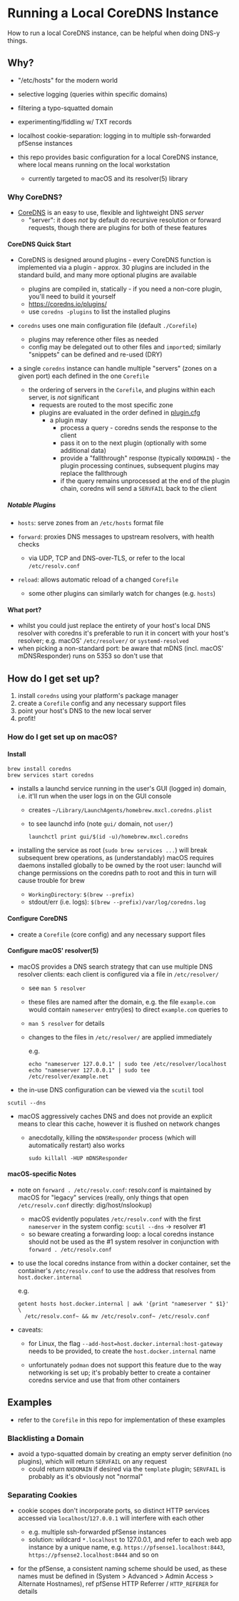 # Running a Local CoreDNS Instance #

How to run a local CoreDNS instance, can be helpful when doing DNS-y things.

## Why? ##

* "/etc/hosts" for the modern world
* selective logging (queries within specific domains)
* filtering a typo-squatted domain
* experimenting/fiddling w/ TXT records
* localhost cookie-separation: logging in to multiple ssh-forwarded pfSense
  instances

* this repo provides basic configuration for a local CoreDNS instance, where
  local means running on the local workstation
  * currently targeted to macOS and its resolver(5) library

### Why CoreDNS? ###

* [CoreDNS](https://coredns.io/) is an easy to use, flexible and lightweight
  DNS _server_
  * "server": it does _not_ by default do recursive resolution or forward
    requests, though there are plugins for both of these features

#### CoreDNS Quick Start ####

* CoreDNS is designed around plugins - every CoreDNS function is implemented
  via a plugin - approx. 30 plugins are included in the standard build, and
  many more optional plugins are available
  * plugins are compiled in, statically - if you need a non-core plugin,
    you'll need to build it yourself
  * <https://coredns.io/plugins/>
  * use `coredns -plugins` to list the installed plugins

* `coredns` uses one main configuration file (default `./Corefile`)
  * plugins may reference other files as needed
  * config may be delegated out to other files and `import`ed; similarly
    "snippets" can be defined and re-used (DRY)

* a single `coredns` instance can handle multiple "servers" (zones on a given
  port) each defined in the one `Corefile`
  * the ordering of servers in the `Corefile`, and plugins within each server,
    is _not_ significant
    * requests are routed to the most specific zone
    * plugins are evaluated in the order defined in [plugin.cfg](https://github.com/coredns/coredns/blob/master/plugin.cfg)
      * a plugin may
        * process a query - coredns sends the response to the client
        * pass it on to the next plugin (optionally with some additional
          data)
        * provide a "fallthrough" response (typically `NXDOMAIN`) - the
          plugin processing continues, subsequent plugins may replace the
          fallthrough
        * if the query remains unprocessed at the end of the plugin chain,
          coredns will send a `SERVFAIL` back to the client

##### Notable Plugins #####

* `hosts`: serve zones from an `/etc/hosts` format file

* `forward`: proxies DNS messages to upstream resolvers, with health checks
  * via UDP, TCP and DNS-over-TLS, or refer to the local `/etc/resolv.conf`

* `reload`: allows automatic reload of a changed `Corefile`
  * some other plugins can similarly watch for changes (e.g. `hosts`)

#### What port? ###

* whilst you could just replace the entirety of your host's local DNS resolver
  with coredns it's preferable to run it in concert with your host's resolver;
  e.g. macOS' `/etc/resolver/` or `systemd-resolved`
* when picking a non-standard port: be aware that mDNS (incl. macOS'
  mDNSResponder) runs on 5353 so don't use that

## How do I get set up? ##

1. install `coredns` using your platform's package manager
1. create a `Corefile` config and any necessary support files
1. point your host's DNS to the new local server
1. profit!

### How do I get set up on macOS? ###

#### Install ####

```shell
brew install coredns
brew services start coredns
```

* installs a launchd service running in the user's GUI (logged in) domain, i.e.
  it'll run when the user logs in on the GUI console
  * creates `~/Library/LaunchAgents/homebrew.mxcl.coredns.plist`
  * to see launchd info (note `gui/` domain, not `user/`)

      ```shell
      launchctl print gui/$(id -u)/homebrew.mxcl.coredns
      ```

* installing the service as root (`sudo brew services ...`) will break
  subsequent brew operations, as (understandably) macOS requires daemons
  installed globally to be owned by the root user: launchd will change
  permissions on the coredns path to root and this in turn will cause trouble
  for brew

  * `WorkingDirectory`: `$(brew --prefix)`
  * stdout/err (i.e. logs): `$(brew --prefix)/var/log/coredns.log`

#### Configure CoreDNS ####

* create a `Corefile` (core config) and any necessary support files

#### Configure macOS' resolver(5) ####

* macOS provides a DNS search strategy that can use multiple DNS resolver
  clients: each client is configured via a file in `/etc/resolver/`
  * see `man 5 resolver`
  * these files are named after the domain, e.g. the file `example.com` would
    contain `nameserver` entry(ies) to direct `example.com` queries to
  * `man 5 resolver` for details
  * changes to the files in `/etc/resolver/` are applied immediately

    e.g.

    ```shell
    echo "nameserver 127.0.0.1" | sudo tee /etc/resolver/localhost
    echo "nameserver 127.0.0.1" | sudo tee /etc/resolver/example.net
    ```

* the in-use DNS configuration can be viewed via the `scutil` tool

```shell
scutil --dns
```

* macOS aggressively caches DNS and does not provide an explicit means to clear
    this cache, however it is flushed on network changes
  * anecdotally, killing the `mDNSResponder` process (which will automatically
    restart) also works

    ```shell
    sudo killall -HUP mDNSResponder
    ```

#### macOS-specific Notes ####

* note on `forward . /etc/resolv.conf`: resolv.conf is maintained by macOS for
  "legacy" services (really, only things that open `/etc/resolv.conf` directly:
  dig/host/nslookup)
  * macOS evidently populates `/etc/resolv.conf` with the first `nameserver`
    in the system config: `scutil --dns` -> resolver #1
  * so beware creating a forwarding loop: a local coredns instance should not
    be used as the #1 system resolver in conjunction with
    `forward . /etc/resolv.conf`

* to use the local coredns instance from within a docker container, set the
  container's `/etc/resolv.conf` to use the address that resolves from
  `host.docker.internal`

  e.g.

  ```shell
  getent hosts host.docker.internal | awk '{print "nameserver " $1}' \
    /etc/resolv.conf~ && mv /etc/resolv.conf~ /etc/resolv.conf
  ```

* caveats:
  * for Linux, the flag `--add-host=host.docker.internal:host-gateway` needs
    to be provided, to create the `host.docker.internal` name

  * unfortunately `podman` does not support this feature due to the way
    networking is set up; it's probably better to create a container coredns
    service and use that from other containers

## Examples ##

* refer to the `Corefile` in this repo for implementation of these examples

### Blacklisting a Domain ###

* avoid a typo-squatted domain by creating an empty server definition (no
  plugins), which will return `SERVFAIL` on any request
  * could return `NXDOMAIN` if desired via the `template` plugin; `SERVFAIL` is
    probably as it's obviously not "normal"

### Separating Cookies ###

* cookie scopes don't incorporate ports, so distinct HTTP services accessed
  via `localhost`/`127.0.0.1` will interfere with each other
  * e.g. multiple ssh-forwarded pfSense instances
  * solution: wildcard `*.localhost` to 127.0.0.1, and refer to each web app
    instance by a unique name, e.g. `https://pfsense1.localhost:8443`,
    `https://pfsense2.localhost:8444` and so on

* for the pfSense, a consistent naming scheme should be used, as these names
  must be defined in (System > Advanced > Admin Access > Alternate Hostnames),
  ref pfSense HTTP Referrer / `HTTP_REFERER` for details
